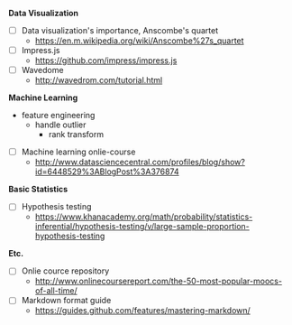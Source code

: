 **Data Visualization**
- [ ] Data visualization's importance, Anscombe's quartet
  - https://en.m.wikipedia.org/wiki/Anscombe%27s_quartet
- [ ] Impress.js
  - https://github.com/impress/impress.js
- [ ] Wavedome
  - http://wavedrom.com/tutorial.html

**Machine Learning**
- feature engineering
  - handle outlier
    - rank transform
- [ ] Machine learning onlie-course
  - http://www.datasciencecentral.com/profiles/blog/show?id=6448529%3ABlogPost%3A376874

**Basic Statistics**
- [ ] Hypothesis testing
  - https://www.khanacademy.org/math/probability/statistics-inferential/hypothesis-testing/v/large-sample-proportion-hypothesis-testing

**Etc.**
- [ ] Onlie cource repository
  - http://www.onlinecoursereport.com/the-50-most-popular-moocs-of-all-time/
- [ ] Markdown format guide
  - https://guides.github.com/features/mastering-markdown/
